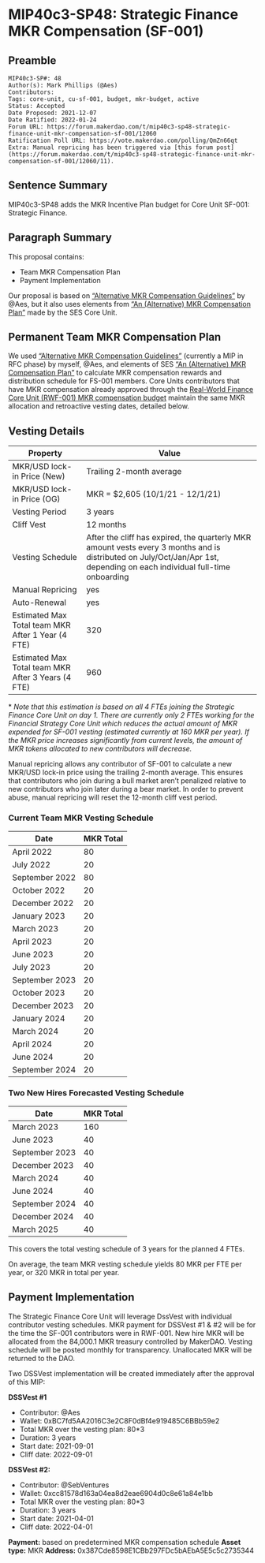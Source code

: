 # MIP40c3-SP48: Strategic Finance MKR Compensation (SF-001)

## Preamble

```
MIP40c3-SP#: 48
Author(s): Mark Phillips (@Aes)
Contributors:
Tags: core-unit, cu-sf-001, budget, mkr-budget, active
Status: Accepted
Date Proposed: 2021-12-07
Date Ratified: 2022-01-24
Forum URL: https://forum.makerdao.com/t/mip40c3-sp48-strategic-finance-unit-mkr-compensation-sf-001/12060
Ratification Poll URL: https://vote.makerdao.com/polling/QmZn66qt
Extra: Manual repricing has been triggered via [this forum post](https://forum.makerdao.com/t/mip40c3-sp48-strategic-finance-unit-mkr-compensation-sf-001/12060/11).
```

## Sentence Summary

MIP40c3-SP48 adds the MKR Incentive Plan budget for Core Unit SF-001: Strategic Finance.

## Paragraph Summary

This proposal contains:

- Team MKR Compensation Plan
- Payment Implementation

Our proposal is based on [“Alternative MKR Compensation Guidelines”](https://forum.makerdao.com/t/alternative-mkr-compensation-guidelines/9049) by @Aes, but it also uses elements from [“An (Alternative) MKR Compensation Plan”](https://forum.makerdao.com/t/pre-mip-discussion-an-alternative-mkr-compensation-plan/8000) made by the SES Core Unit.

## Permanent Team MKR Compensation Plan

We used [“Alternative MKR Compensation Guidelines”](https://forum.makerdao.com/t/alternative-mkr-compensation-guidelines/9049) (currently a MIP in RFC phase) by myself, @Aes, and elements of SES [“An (Alternative) MKR Compensation Plan”](https://forum.makerdao.com/t/pre-mip-discussion-an-alternative-mkr-compensation-plan/8000) to calculate MKR compensation rewards and distribution schedule for FS-001 members. Core Units contributors that have MKR compensation already approved through the [Real-World Finance Core Unit (RWF-001) MKR compensation budget](https://github.com/makerdao/mips/blob/master/MIP40/MIP40c3-Subproposals/MIP40c3-SP38.md) maintain the same MKR allocation and retroactive vesting dates, detailed below.


## Vesting Details

| Property | 	Value |
|----------|----------|
|MKR/USD lock-in Price (New)|Trailing 2-month average|
|MKR/USD lock-in Price (OG)|MKR = $2,605 (10/1/21 - 12/1/21)|
|Vesting Period|3 years|
|Cliff Vest|	12 months|
|Vesting Schedule|After the cliff has expired, the quarterly MKR amount vests every 3 months and is distributed on July/Oct/Jan/Apr 1st, depending on each individual full-time onboarding|
|Manual Repricing|yes|
|Auto-Renewal|yes|
|Estimated Max Total team MKR After 1 Year (4 FTE)|320|
|Estimated Max Total team MKR After 3 Years (4 FTE)|960|

\* _Note that this estimation is based on all 4 FTEs joining the Strategic Finance Core Unit on day 1. There are currently only 2 FTEs working for the Financial Strategy Core Unit which reduces the actual amount of MKR expended for SF-001 vesting (estimated currently at 160 MKR per year). If the MKR price increases significantly from current levels, the amount of MKR tokens allocated to new contributors will decrease._

Manual repricing allows any contributor of SF-001 to calculate a new MKR/USD lock-in price using the trailing 2-month average. This ensures that contributors who join during a bull market aren’t penalized relative to new contributors who join later during a bear market. In order to prevent abuse, manual repricing will reset the 12-month cliff vest period.

### Current Team MKR Vesting Schedule

|Date|MKR Total|
|--|--|
|April 2022|	80|
|July 2022|20|
|September 2022|80|
|October 2022|20|
|December 2022|20|
|January 2023|20|
|March 2023|20|
|April 2023|20|
|June 2023|20|
|July 2023|20|
|September 2023|20|
|October 2023|20|
|December 2023|20|
|January 2024|20|
|March 2024|20|
|April 2024|20|
|June 2024|20|
|September 2024|20|

### Two New Hires Forecasted Vesting Schedule

|Date|MKR Total|
|--|--|
|March 2023|160|
|June 2023|40|
|September 2023|40|
|December 2023|40|
|March 2024|40|
|June 2024|40|
|September 2024|40|
|December 2024|40|
|March 2025|40|

This covers the total vesting schedule of 3 years for the planned 4 FTEs.

On average, the team MKR vesting schedule yields 80 MKR per FTE per year, or 320 MKR in total per year.

## Payment Implementation

The Strategic Finance Core Unit will leverage DssVest with individual contributor vesting schedules. MKR payment for DSSVest #1 & #2 will be for the time the SF-001 contributors were in RWF-001. New hire MKR will be allocated from the 84,000.1 MKR treasury controlled by MakerDAO. Vesting schedule will be posted monthly for transparency. Unallocated MKR will be returned to the DAO.

Two DSSVest implementation will be created immediately after the approval of this MIP:

**DSSVest #1**

- Contributor: @Aes
- Wallet: 0xBC7fd5AA2016C3e2C8F0dBf4e919485C6BBb59e2
- Total MKR over the vesting plan: 80*3
- Duration: 3 years
- Start date: 2021-09-01
- Cliff date: 2022-09-01

**DSSVest #2:**

- Contributor: @SebVentures
- Wallet: 0xcc81578d163a04ea8d2eae6904d0c8e61a84e1bb
- Total MKR over the vesting plan: 80*3
- Duration: 3 years
- Start date: 2021-04-01
- Cliff date: 2022-04-01

**Payment:** based on predetermined MKR compensation schedule
**Asset type:** MKR
**Address:** 0x387Cde8598E1CBb297FDc5bAEbA5E5c5c2735344
